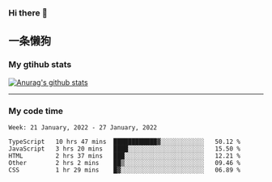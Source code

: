 ### Hi there 👋

## 一条懒狗
<!--
**kiss-me-quickly/kiss-me-quickly** is a ✨ _special_ ✨ repository because its `README.md` (this file) appears on your GitHub profile.

Here are some ideas to get you started:

- 🔭 I’m currently working on ...
- 🌱 I’m currently learning ...
- 👯 I’m looking to collaborate on ...
- 🤔 I’m looking for help with ...
- 💬 Ask me about ...
- 📫 How to reach me: ...
- 😄 Pronouns: ...
- ⚡ Fun fact: ...
-->


### My gtihub stats

[![Anurag's github stats](https://github-readme-stats.vercel.app/api?username=kiss-me-quickly)](https://github.com/anuraghazra/github-readme-stats)

***

### My code time

<!--START_SECTION:waka-->
```text
Week: 21 January, 2022 - 27 January, 2022

TypeScript   10 hrs 47 mins  ████████████▓░░░░░░░░░░░░   50.12 % 
JavaScript   3 hrs 20 mins   ████░░░░░░░░░░░░░░░░░░░░░   15.50 % 
HTML         2 hrs 37 mins   ███░░░░░░░░░░░░░░░░░░░░░░   12.21 % 
Other        2 hrs 2 mins    ██▒░░░░░░░░░░░░░░░░░░░░░░   09.46 % 
CSS          1 hr 29 mins    █▓░░░░░░░░░░░░░░░░░░░░░░░   06.89 % 
```
<!--END_SECTION:waka-->
